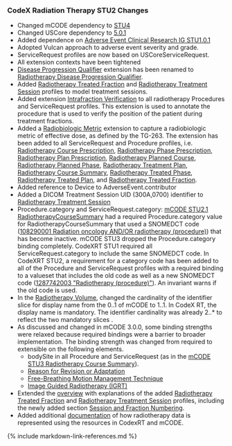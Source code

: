 ### CodeX Radiation Therapy STU2 Changes
* Changed mCODE dependency to [STU4]({{site.data.fhir.ver.fhirmcode}}/index.html)
* Changed USCore dependency to [5.0.1]({{site.data.fhir.ver.hl7fhiruscore}}/index.html)
* Added dependence on [Adverse Event Clinical Research IG STU1.0.1](https://hl7.org/fhir/uv/ae-research-ig/)
* Adopted Vulcan approach to adverse event severity and grade.
* ServiceRequest profiles are now based on USCoreServiceRequest.
* All extension contexts have been tightened
* [Disease Progression Qualifier](https://hl7.org/fhir/us/codex-radiation-therapy/STU1/StructureDefinition-codexrt-radiotherapy-progression-qualifier.html) extension has been renamed to [Radiotherapy Disease Progression Qualifier](StructureDefinition-codexrt-radiotherapy-disease-progression-qualifier.html).
* Added [Radiotherapy Treated Fraction](StructureDefinition-codexrt-radiotherapy-treated-fraction.html) and [Radiotherapy Treatment Session](StructureDefinition-codexrt-radiotherapy-treatment-session.html) profiles to model treatment sessions.
* Added extension [Intrafraction Verification](StructureDefinition-codexrt-intrafraction-verification.html) to all radiotherapy Procedures and ServiceRequest profiles. This extension is used to annotate the procedure that is used to verify the position of the patient during treatment fractions.
* Added a [Radiobiologic Metric](StructureDefinition-codexrt-radiobiologic-metric.html) extension to capture a radiobiologic metric of effective dose, as defined by the TG-263. The extension has been added to all ServiceRequest and Procedure profiles, i.e. [Radiotherapy Course Prescription](StructureDefinition-codexrt-radiotherapy-course-prescription.html), [Radiotherapy Phase Prescription](StructureDefinition-codexrt-radiotherapy-phase-prescription.html), [Radiotherapy Plan Prescription](StructureDefinition-codexrt-radiotherapy-plan-prescription.html), [Radiotherapy Planned Course](StructureDefinition-codexrt-radiotherapy-planned-course.html), [Radiotherapy Planned Phase](StructureDefinition-codexrt-radiotherapy-planned-phase.html), [Radiotherapy Treatment Plan](StructureDefinition-codexrt-radiotherapy-treatment-plan.html), [Radiotherapy Course Summary](StructureDefinition-codexrt-radiotherapy-course-summary.html), [Radiotherapy Treated Phase](StructureDefinition-codexrt-radiotherapy-treated-phase.html), [Radiotherapy Treated Plan](StructureDefinition-codexrt-radiotherapy-treated-plan.html), and [Radiotherapy Treated Fraction](StructureDefinition-codexrt-radiotherapy-treated-fraction.html).
* Added reference to Device to AdverseEvent.contributor
* Added a DICOM Treatment Session UID (300A,0700) identifier to [Radiotherapy Treatment Session](StructureDefinition-codexrt-radiotherapy-treatment-session.html) 
* Procedure.category and ServiceRequest.category: [mCODE STU2.1 RadiotherapyCourseSummary](https://hl7.org/fhir/us/mcode/STU2.1/StructureDefinition-mcode-radiotherapy-course-summary.html) had a required Procedure.category value for RadiotherapyCourseSummary that used a SNOMEDCT code ([108290001 Radiation oncology AND/OR radiotherapy (procedure)](https://dailybuild.ihtsdotools.org/?perspective=full&conceptId1=108290001&edition=MAIN&release=&languages=en)) that has become inactive.  mCODE STU3 dropped the Procedure.category binding completely.   CodeXRT STU1 required all ServiceRequest.category to include the same SNOMEDCT code.   In CodeXRT STU2, a requirement for a category code has been added to all of the Procedure and ServiceRequest profiles with a required binding to a valueset that includes the old code as well as a new SNOMEDCT code ([1287742003 "Radiotherapy (procedure)"](https://dailybuild.ihtsdotools.org/?perspective=full&conceptId1=1287742003&edition=MAIN&release=&languages=en)).   An invariant warns if the old code is used.
* In the [Radiotherapy Volume](StructureDefinition-codexrt-radiotherapy-volume.html), changed the cardinality of the identifier slice for display name from the 0..1 of mCODE to 1..1. In CodeX RT, the display name is mandatory. The identifier cardinality was already 2..* to reflect the two mandatory slices .
* As discussed and changed in mCODE 3.0.0, some binding strengths were relaxed because required bindings were a barrier to broader implementation. The binding strength was changed from required to extensible on the following elements.
  * bodySite in all Procedure and ServiceRequest (as in the [mCODE STU3 Radiotherapy Course Summary]({{site.data.fhir.ver.fhirmcode}}/StructureDefinition-mcode-radiotherapy-course-summary.html)).
  * [Reason for Revision or Adaptation](StructureDefinition-codexrt-radiotherapy-reason-for-revision-or-adaptation.html)
  * [Free-Breathing Motion Management Technique](StructureDefinition-codexrt-radiotherapy-free-breathing-motion-mgmt-technique.html)
  * [Image Guided Radiotherapy (IGRT)](StructureDefinition-codexrt-image-guided-radiotherapy-modality.html)
*  Extended the [overview](overview.html) with explanations of the added [Radiotherapy Treated Fraction](StructureDefinition-codexrt-radiotherapy-treated-fraction.html) and [Radiotherapy Treatment Session](StructureDefinition-codexrt-radiotherapy-treatment-session.html) profiles, including the newly added section [Session and Fraction Numbering](overview.html#session-and-fraction-numbering).
* Added additional [documentation](representing_radiotherapy_treatment.html) of how radiotherapy data is represented using the resources in CodexRT and mCODE.

{% include markdown-link-references.md %}



